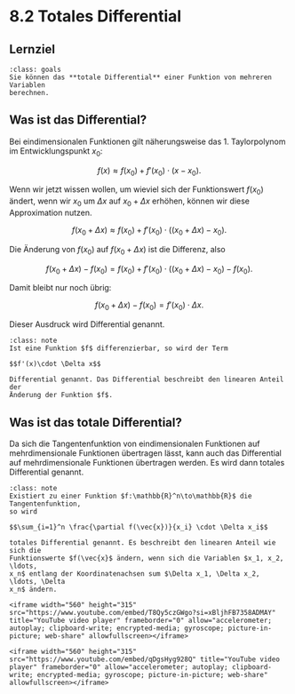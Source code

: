 # 8.2 Totales Differential

## Lernziel

```{admonition} Lernziel
:class: goals
Sie können das **totale Differential** einer Funktion von mehreren Variablen
berechnen.
```

## Was ist das Differential?

Bei eindimensionalen Funktionen gilt näherungsweise das 1.
Taylorpolynom im Entwicklungspunkt $x_0$:

$$f(x) \approx f(x_0) + f'(x_0)\cdot (x-x_0).$$

Wenn wir jetzt wissen wollen, um wieviel sich der Funktionswert $f(x_0)$ ändert,
wenn wir $x_0$ um $\Delta x$ auf $x_0 + \Delta x$ erhöhen, können wir diese Approximation nutzen.

$$f(x_0 +\Delta x) \approx f(x_0) + f'(x_0) \cdot \left( (x_0+\Delta x) - x_0\right).$$

Die Änderung von $f(x_0)$ auf $f(x_0 + \Delta x)$ ist die Differenz, also

$$f(x_0 +\Delta x) - f(x_0) = f(x_0) + f'(x_0) \cdot \left( (x_0+\Delta x) - x_0\right) - f(x_0).$$

Damit bleibt nur noch übrig:

$$f(x_0 +\Delta x) - f(x_0) = f'(x_0) \cdot  \Delta x.$$

Dieser Ausdruck wird Differential genannt.

```{admonition} Was ist ... das Differential?
:class: note
Ist eine Funktion $f$ differenzierbar, so wird der Term

$$f'(x)\cdot \Delta x$$

Differential genannt. Das Differential beschreibt den linearen Anteil der
Änderung der Funktion $f$.
```

## Was ist das totale Differential?

Da sich die Tangentenfunktion von eindimensionalen Funktionen auf mehrdimensionale Funktionen übertragen lässt, kann auch das Differential auf mehrdimensionale Funktionen übertragen werden. Es wird dann totales Differential genannt.

```{admonition} Was ist ... das totale Differential?
:class: note
Existiert zu einer Funktion $f:\mathbb{R}^n\to\mathbb{R}$ die Tangentenfunktion,
so wird 

$$\sum_{i=1}^n \frac{\partial f(\vec{x})}{x_i} \cdot \Delta x_i$$

totales Differential genannt. Es beschreibt den linearen Anteil wie sich die
Funktionswerte $f(\vec{x}$ ändern, wenn sich die Variablen $x_1, x_2, \ldots,
x_n$ entlang der Koordinatenachsen sum $\Delta x_1, \Delta x_2, \ldots, \Delta
x_n$ ändern.
```

```{dropdown} Video zu "Totales Differential" von Mathematrick
<iframe width="560" height="315" src="https://www.youtube.com/embed/T8Qy5czGWgo?si=xBljhFB7358ADMAY" title="YouTube video player" frameborder="0" allow="accelerometer; autoplay; clipboard-write; encrypted-media; gyroscope; picture-in-picture; web-share" allowfullscreen></iframe>
```

```{dropdown} Video zu "Totales Differential" von Mathematische Methoden
<iframe width="560" height="315" src="https://www.youtube.com/embed/qDgsHyg928Q" title="YouTube video player" frameborder="0" allow="accelerometer; autoplay; clipboard-write; encrypted-media; gyroscope; picture-in-picture; web-share" allowfullscreen></iframe>
```
